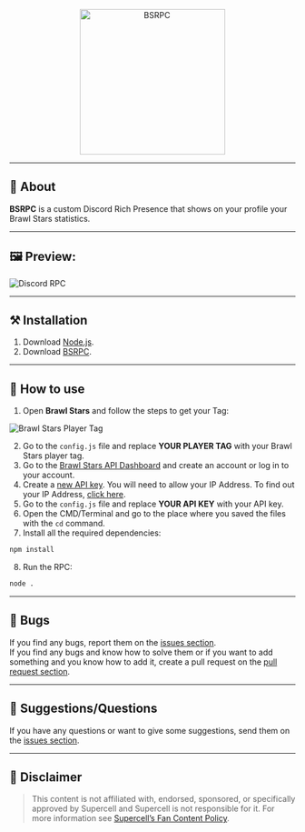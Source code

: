 <div align="center">
	<p>
		<a target="_blank" href="https://github.com/Fastxyz/BSRPC" title="BSRPC">
			<img src="https://i.imgur.com/Qz4vUoT.png" width="256" alt="BSRPC" draggable="false">
		</a>
	</p>
</div>

<hr>

## **📙 About**

**BSRPC** is a custom Discord Rich Presence that shows on your profile your Brawl Stars statistics.

<hr>

## **🖼️ Preview:**

<img src="https://i.imgur.com/j7KBUW9.png" alt="Discord RPC" draggable="false">

<hr>

## **⚒️ Installation**

1. Download [Node.js](https://nodejs.org/en/download).
2. Download [BSRPC](https://github.com/Fastxyz/BSRPC/archive/refs/heads/main.zip).

<hr>

## **🚀 How to use**

1. Open **Brawl Stars** and follow the steps to get your Tag:

  <img src="https://i.imgur.com/ti9pCkz.gif" alt="Brawl Stars Player Tag" draggable="false">

2. Go to the `config.js` file and replace **YOUR PLAYER TAG** with your Brawl Stars player tag.
3. Go to the [Brawl Stars API Dashboard](https://developer.brawlstars.com) and create an account or log in to your account.
4. Create a [new API key](https://developer.brawlstars.com/#/new-key). You will need to allow your IP Address. To find out your IP Address, [click here](https://nordvpn.com/what-is-my-ip).
5. Go to the `config.js` file and replace **YOUR API KEY** with your API key.
6. Open the CMD/Terminal and go to the place where you saved the files with the `cd` command.
7. Install all the required dependencies:

```cmd
npm install
```

8. Run the RPC:

```cmd
node .
```

<hr>

## 🐛 **Bugs**

If you find any bugs, report them on the [issues section](https://github.com/Fastxyz/BSRPC/issues).</br>If you find any bugs and know how to solve them or if you want to add something and you know how to add it, create a pull request on the [pull request section](https://github.com/Fastxyz/BSRPC/pulls).

<hr>

## 💁 **Suggestions/Questions**

If you have any questions or want to give some suggestions, send them on the [issues section](https://github.com/Fastxyz/BSRPC/issues).

<hr>

## 📌 **Disclaimer**

> This content is not affiliated with, endorsed, sponsored, or specifically approved by Supercell and Supercell is not responsible for it. For more information see [Supercell’s Fan Content Policy](https://supercell.com/fan-content-policy).